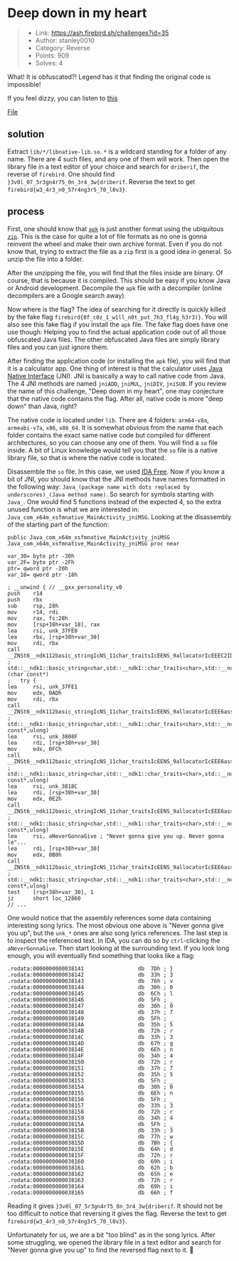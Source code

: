 # Deep down in my heart

> - Link: <https://ash.firebird.sh/challenges?id=35>
> - Author: stanley0010
> - Category: Reverse
> - Points: 909
> - Solves: 4

What! It is obfuscated?! Legend has it that finding the original code is impossible!

If you feel dizzy, you can listen to [this](https://youtu.be/XpqqjU7u5Yc?si=sqkSGwilIn4CMg19)

[File](attachments/app-release.apk)

## solution

Extract `lib/*/libnative-lib.so`. `*` is a wildcard standing for a folder of any name. There are 4 such files, and any one of them will work. Then open the library file in a text editor of your choice and search for `driberif`, the reverse of `firebird`. One should find `}3v0l_07_5r3gn4r75_0n_3r4_3w{driberif`. Reverse the text to get `firebird{w3_4r3_n0_57r4ng3r5_70_l0v3}`.

## process

First, one should know that [`apk`](https://en.wikipedia.org/wiki/Apk_(file_format)) is just another format using the ubiquitous [`zip`](https://en.wikipedia.org/wiki/ZIP_(file_format)). This is the case for quite a lot of file formats as no one is gonna reinvent the wheel and make their own archive format. Even if you do not know that, trying to extract the file as a `zip` first is a good idea in general. So unzip the file into a folder.

After the unzipping the file, you will find that the files inside are binary. Of course, that is because it is compiled. This should be easy if you know Java or Android development. Decompile the `apk` file with a decompiler (online decompilers are a Google search away).

Now where is the flag? The idea of searching for it directly is quickly killed by the fake flag `firebird{0f_c0z_1_w1ll_n0t_put_7h3_fl4g_h3r3)}`. You will also see this fake flag if you install the `apk` file. The fake flag does have one use though: Helping you to find the actual application code out of all those obfuscated Java files. The other obfuscated Java files are simply library files and you can just ignore them.

After finding the application code (or installing the `apk` file), you will find that it is a calculator app. One thing of interest is that the calculator uses [Java Native Interface](https://en.wikipedia.org/wiki/Java_Native_Interface) (JNI). JNI is basically a way to call native code from Java. The 4 JNI methods are named `jniADD`, `jniMUL`, `jniDIV`, `jniSUB`. If you review the name of this challenge, "Deep down in my heart", one may conjecture that the native code contains the flag. After all, native code is more "deep down" than Java, right?

The native code is located under `lib`. There are 4 folders: `arm64-v8a`, `armeabi-v7a`, `x86`, `x86_64`. It is somewhat obvious from the name that each folder contains the exact same native code but compiled for different architectures, so you can choose any one of them. You will find a `so` file inside. A bit of Linux knowledge would tell you that the `so` file is a native library file, so that is where the native code is located.

Disassemble the `so` file. In this case, we used [IDA Free](https://hex-rays.com/ida-free/#download). Now if you know a bit of JNI, you should know that the JNI methods have names formatted in the following way: `Java_(package name with dots replaced by underscores)_(Java method name)`. So search for symbols starting with `Java_`. One would find 5 functions instead of the expected 4, so the extra unused function is what we are interested in: `Java_com_x64m_xsfmnative_MainActivity_jniMSG`. Looking at the disassembly of the starting part of the function:

```assembly
public Java_com_x64m_xsfmnative_MainActivity_jniMSG
Java_com_x64m_xsfmnative_MainActivity_jniMSG proc near

var_30= byte ptr -30h
var_2F= byte ptr -2Fh
ptr= qword ptr -20h
var_18= qword ptr -18h

; __unwind { // __gxx_personality_v0
push    r14
push    rbx
sub     rsp, 28h
mov     r14, rdi
mov     rax, fs:28h
mov     [rsp+38h+var_18], rax
lea     rsi, unk_37FE0
lea     rbx, [rsp+38h+var_30]
mov     rdi, rbx
call    __ZNSt6__ndk112basic_stringIcNS_11char_traitsIcEENS_9allocatorIcEEEC2IDnEEPKc ; std::__ndk1::basic_string<char,std::__ndk1::char_traits<char>,std::__ndk1::allocator<char>>::basic_string<decltype(nullptr)>(char const*)
;   try {
lea     rsi, unk_37FE1
mov     edx, 0ADh
mov     rdi, rbx
call    __ZNSt6__ndk112basic_stringIcNS_11char_traitsIcEENS_9allocatorIcEEE6assignEPKcm ; std::__ndk1::basic_string<char,std::__ndk1::char_traits<char>,std::__ndk1::allocator<char>>::assign(char const*,ulong)
lea     rsi, unk_3808F
lea     rdi, [rsp+38h+var_30]
mov     edx, 0FCh
call    __ZNSt6__ndk112basic_stringIcNS_11char_traitsIcEENS_9allocatorIcEEE6assignEPKcm ; std::__ndk1::basic_string<char,std::__ndk1::char_traits<char>,std::__ndk1::allocator<char>>::assign(char const*,ulong)
lea     rsi, unk_3818C
lea     rdi, [rsp+38h+var_30]
mov     edx, 0E2h
call    __ZNSt6__ndk112basic_stringIcNS_11char_traitsIcEENS_9allocatorIcEEE6assignEPKcm ; std::__ndk1::basic_string<char,std::__ndk1::char_traits<char>,std::__ndk1::allocator<char>>::assign(char const*,ulong)
lea     rsi, aNeverGonnaGive ; "Never gonna give you up. Never gonna le"...
lea     rdi, [rsp+38h+var_30]
mov     edx, 0B0h
call    __ZNSt6__ndk112basic_stringIcNS_11char_traitsIcEENS_9allocatorIcEEE6assignEPKcm ; std::__ndk1::basic_string<char,std::__ndk1::char_traits<char>,std::__ndk1::allocator<char>>::assign(char const*,ulong)
test    [rsp+38h+var_30], 1
jz      short loc_12860
// ...
```

One would notice that the assembly references some data containing interesting song lyrics. The most obvious one above is "Never gonna give you up", but the `unk_*` ones are also song lyrics references. The last step is to inspect the referenced text. In IDA, you can do so by `ctrl`-clicking the `aNeverGonnaGive`. Then start looking at the surrounding text. If you look long enough, you will eventually find something that looks like a flag:

```assembly
.rodata:0000000000038141                 db  7Dh ; }
.rodata:0000000000038142                 db  33h ; 3
.rodata:0000000000038143                 db  76h ; v
.rodata:0000000000038144                 db  30h ; 0
.rodata:0000000000038145                 db  6Ch ; l
.rodata:0000000000038146                 db  5Fh ; _
.rodata:0000000000038147                 db  30h ; 0
.rodata:0000000000038148                 db  37h ; 7
.rodata:0000000000038149                 db  5Fh ; _
.rodata:000000000003814A                 db  35h ; 5
.rodata:000000000003814B                 db  72h ; r
.rodata:000000000003814C                 db  33h ; 3
.rodata:000000000003814D                 db  67h ; g
.rodata:000000000003814E                 db  6Eh ; n
.rodata:000000000003814F                 db  34h ; 4
.rodata:0000000000038150                 db  72h ; r
.rodata:0000000000038151                 db  37h ; 7
.rodata:0000000000038152                 db  35h ; 5
.rodata:0000000000038153                 db  5Fh ; _
.rodata:0000000000038154                 db  30h ; 0
.rodata:0000000000038155                 db  6Eh ; n
.rodata:0000000000038156                 db  5Fh ; _
.rodata:0000000000038157                 db  33h ; 3
.rodata:0000000000038158                 db  72h ; r
.rodata:0000000000038159                 db  34h ; 4
.rodata:000000000003815A                 db  5Fh ; _
.rodata:000000000003815B                 db  33h ; 3
.rodata:000000000003815C                 db  77h ; w
.rodata:000000000003815D                 db  7Bh ; {
.rodata:000000000003815E                 db  64h ; d
.rodata:000000000003815F                 db  72h ; r
.rodata:0000000000038160                 db  69h ; i
.rodata:0000000000038161                 db  62h ; b
.rodata:0000000000038162                 db  65h ; e
.rodata:0000000000038163                 db  72h ; r
.rodata:0000000000038164                 db  69h ; i
.rodata:0000000000038165                 db  66h ; f
```

Reading it gives `}3v0l_07_5r3gn4r75_0n_3r4_3w{driberif`. It should not be too difficult to notice that reversing it gives the flag. Reverse the text to get `firebird{w3_4r3_n0_57r4ng3r5_70_l0v3}`.

Unfortunately for us, we are a bit "too blind" as in the song lyrics. After some struggling, we opened the library file in a text editor and search for "Never gonna give you up" to find the reversed flag next to it. 🫠
